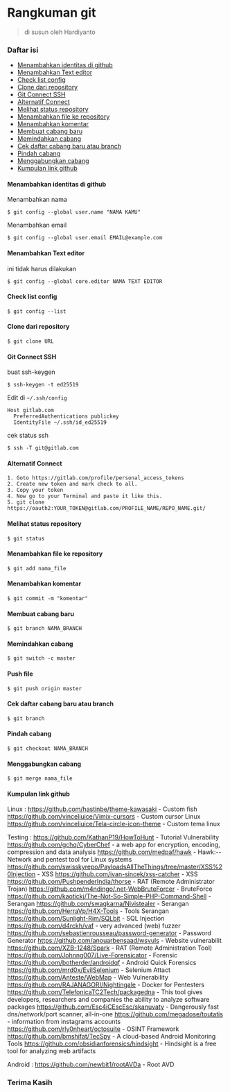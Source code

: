 # Rangkuman git
>di susun oleh Hardiyanto

### Daftar isi

* [Menambahkan identitas di github](#menambahkan-identitas-di-github)
* [Menambahkan Text editor](#menambahkan-text-editor)
* [Check list config](#check-list-config)
* [Clone dari repository](#clone-dari-repository)
* [Git Connect SSH](#git-connect-ssh)
* [Alternatif Connect](#alternatif-connect)
* [Melihat status repository](#melihat-status-repository)
* [Menambahkan file ke repository](#menambahkan-file-ke-repository)
* [Menambahkan komentar](#menambahkan-komentar)
* [Membuat cabang baru](#membuat-cabang-baru)
* [Memindahkan cabang](#memindahkan-cabang)
* [Cek daftar cabang baru atau branch](#cek-daftar-cabang-baru-atau-branch)
* [Pindah cabang](#pindah-cabang)
* [Menggabungkan cabang](#menggabungkan-cabang)
* [Kumpulan link github](#kumpulan-link-github)

#### Menambahkan identitas di github
Menambahkan nama
```
$ git config --global user.name "NAMA KAMU"
```
Menambahkan email
```
$ git config --global user.email EMAIL@example.com
```

#### Menambahkan Text editor
ini tidak harus dilakukan
```
$ git config --global core.editor NAMA TEXT EDITOR
```

#### Check list config
```
$ git config --list
```

#### Clone dari repository
```
$ git clone URL
```

#### Git Connect SSH
buat ssh-keygen
```
$ ssh-keygen -t ed25519
```
Edit di ```~/.ssh/config```
```
Host gitlab.com
  PreferredAuthentications publickey
  IdentityFile ~/.ssh/id_ed25519

```
cek status ssh
```
$ ssh -T git@gitlab.com
```
#### Alternatif Connect
```
1. Goto https://gitlab.com/profile/personal_access_tokens
2. Create new token and mark check to all.
3. Copy your token
4. Now go to your Terminal and paste it like this.
5. git clone https://oauth2:YOUR_TOKEN@gitlab.com/PROFILE_NAME/REPO_NAME.git/

```

#### Melihat status repository
```
$ git status
```

#### Menambahkan file ke repository
```
$ git add nama_file
```

#### Menambahkan komentar
```
$ git commit -m "komentar"
```

#### Membuat cabang baru 
```
$ git branch NAMA_BRANCH
```

#### Memindahkan cabang
```
$ git switch -c master
```

#### Push file
```
$ git push origin master
```

#### Cek daftar cabang baru atau branch 
```
$ git branch
```

#### Pindah cabang
```
$ git checkout NAMA_BRANCH
```

#### Menggabungkan cabang 
```
$ git merge nama_file
```

#### Kumpulan link github

Linux :
https://github.com/hastinbe/theme-kawasaki - Custom fish
https://github.com/vinceliuice/Vimix-cursors - Custom cursor Linux
https://github.com/vinceliuice/Tela-circle-icon-theme - Custom tema linux


Testing :
https://github.com/KathanP19/HowToHunt - Tutorial Vulnerability
https://github.com/gchq/CyberChef - a web app for encryption, encoding, compression and data analysis
https://github.com/medpaf/hawk - Hawk:-- Network and pentest tool for Linux systems
https://github.com/swisskyrepo/PayloadsAllTheThings/tree/master/XSS%20Injection - XSS
https://github.com/ivan-sincek/xss-catcher - XSS
https://github.com/PushpenderIndia/thorse - RAT (Remote Administrator Trojan)
https://github.com/m4ndingo/.net-WebBruteForcer - BruteForce
https://github.com/kaotickj/The-Not-So-Simple-PHP-Command-Shell - Serangan
https://github.com/swagkarna/Nivistealer - Serangan
https://github.com/HerraVp/H4X-Tools - Tools Serangan
https://github.com/Sunlight-Rim/SQLbit - SQL Injection
https://github.com/d4rckh/vaf - very advanced (web) fuzzer
https://github.com/sebastienrousseau/password-generator - Password Generator
https://github.com/anouarbensaad/wsvuls - Website vulnerabilit
https://github.com/XZB-1248/Spark - RAT (Remote Administration Tool)
https://github.com/Johnng007/Live-Forensicator - Forensic
https://github.com/botherder/androidqf - Android Quick Forensics
https://github.com/mrd0x/EvilSelenium - Selenium Attact
https://github.com/Anteste/WebMap - Web Vulnerability
https://github.com/RAJANAGORI/Nightingale - Docker for Pentesters
https://github.com/TelefonicaTC2Tech/packagedna - This tool gives developers, researchers and companies the ability to analyze software packages 
https://github.com/Esc4iCEscEsc/skanuvaty - Dangerously fast dns/network/port scanner, all-in-one
https://github.com/megadose/toutatis - information from instagrams accounts
https://github.com/rly0nheart/octosuite - OSINT Framework
https://github.com/bmshifat/TecSpy - A cloud-based Android Monitoring Tools
https://github.com/obsidianforensics/hindsight - Hindsight is a free tool for analyzing web artifacts 

Android :
https://github.com/newbit1/rootAVDa - Root AVD



### Terima Kasih
